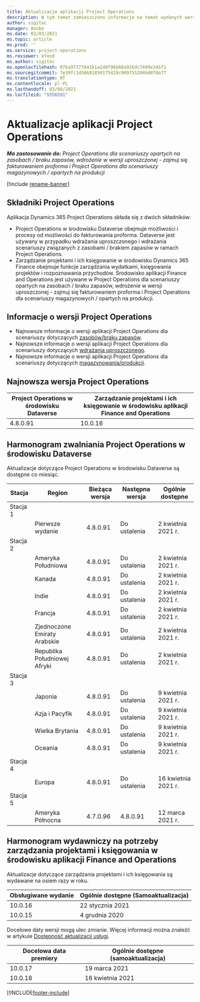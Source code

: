 ```yaml
---
title: Aktualizacje aplikacji Project Operations
description: W tym temat zamieszczono informacje na temat wydanych wersji aplikacji Dynamics 365 Project Operations.
author: sigitac
manager: Annbe
ms.date: 03/03/2021
ms.topic: article
ms.prod: ''
ms.service: project-operations
ms.reviewer: kfend
ms.author: sigitac
ms.openlocfilehash: 07ba97377841b1a2d8f96b60a926dc7499e345f1
ms.sourcegitcommit: 7e39fc1d50681850175428c909755204b08f0a77
ms.translationtype: HT
ms.contentlocale: pl-PL
ms.lasthandoff: 03/08/2021
ms.locfileid: "5556591"
---
```

# <a name="project-operations-updates"></a>Aktualizacje aplikacji Project Operations

_**Ma zastosowanie do:** Project Operations dla scenariuszy opartych na zasobach / braku zapasów, wdrożenie w wersji uproszczonej - zajmuj się fakturowaniem proforma i Project Operations dla scenariuszy magazynowych / opartych na produkcji_

[!include [rename-banner](~/includes/cc-data-platform-banner.md)]

## <a name="project-operations-components"></a>Składniki Project Operations

Aplikacja Dynamics 365 Project Operations składa się z dwóch składników:

- Project Operations w środowisku Dataverse obejmuje możliwości i procesy od możliwości do fakturowania proforma. Dataverse jest używany w przypadku wdrażania uproszczonego i wdrażania scenariuszy związanych z zasobami / brakiem zapasów w ramach Project Operations.
- Zarządzanie projektami i ich księgowanie w środowisku Dynamics 365 Finance obejmuje funkcje zarządzania wydatkami, księgowania projektów i rozpoznawania przychodów. Środowisko aplikacji Finance and Operations jest używane w Project Operations dla scenariuszy opartych na zasobach / braku zapasów, wdrożenie w wersji uproszczonej - zajmuj się fakturowaniem proforma i Project Operations dla scenariuszy magazynowych / opartych na produkcji.

## <a name="project-operations-release-notes"></a>Informacje o wersji Project Operations
- Najnowsze informacje o wersji aplikacji Project Operations dla scenariuszy dotyczących [zasobów/braku zapasów](whats-new-mar-2021-resource-based.md).
- Najnowsze informacje o wersji aplikacji Project Operations dla scenariuszy dotyczących [wdrażania uproszczonego](../pro/whats-new/whats-new-mar-2021-lite.md).
- Najnowsze informacje o wersji aplikacji Project Operations dla scenariuszy dotyczących [magazynowania/produkcji](../prod-pma/whats-new/whats-new-jan-2021-stocked.md).

## <a name="project-operations-latest-version"></a>Najnowsza wersja Project Operations

| Project Operations w środowisku Dataverse | Zarządzanie projektami i ich księgowanie w środowisku aplikacji Finance and Operations |
| --- | --- |
| 4.8.0.91 | 10.0.16 |

## <a name="release-schedule-for-project-operations-on-dataverse-environment"></a>Harmonogram zwalniania Project Operations w środowisku Dataverse

Aktualizacje dotyczące Project Operations w środowisku Dataverse są dostępne co miesiąc. 

| Stacja   | Region        | Bieżąca wersja | Następna wersja | Ogólnie dostępne |
|-----------|---------------|-----------------|--------------|---------------------|
| Stacja 1 |   &nbsp;      |    &nbsp;       | &nbsp;       |      &nbsp;         |
|   &nbsp;  | Pierwsze wydanie |  4.8.0.91       | Do ustalenia     | 2 kwietnia 2021 r.           |
| Stacja 2 |   &nbsp;      |    &nbsp;       | &nbsp;       |      &nbsp;         |
|   &nbsp;  | Ameryka Południowa |  4.8.0.91       | Do ustalenia     | 2 kwietnia 2021 r.           |
|    &nbsp; | Kanada        |  4.8.0.91       | Do ustalenia     | 2 kwietnia 2021 r.           |
|   &nbsp;  | Indie         |  4.8.0.91       | Do ustalenia     | 2 kwietnia 2021 r.           |
|   &nbsp;  | Francja         |  4.8.0.91       | Do ustalenia     | 2 kwietnia 2021 r.           |
|   &nbsp;  | Zjednoczone Emiraty Arabskie         |  4.8.0.91       | Do ustalenia     | 2 kwietnia 2021 r.           |
|   &nbsp;  | Republika Południowej Afryki         |  4.8.0.91       | Do ustalenia     | 2 kwietnia 2021 r.           |
| Stacja 3  |      &nbsp;   |     &nbsp;      |     &nbsp;   |      &nbsp;         |
|   &nbsp;  | Japonia         |  4.8.0.91       | Do ustalenia     | 9 kwietnia 2021 r.           |
|   &nbsp;  | Azja i Pacyfik  |  4.8.0.91       | Do ustalenia     | 9 kwietnia 2021 r.           |
|   &nbsp;  | Wielka Brytania |  4.8.0.91       | Do ustalenia     | 9 kwietnia 2021 r.           |
|   &nbsp;  | Oceania       |  4.8.0.91       | Do ustalenia     | 9 kwietnia 2021 r.           |
| Stacja 4 |     &nbsp;    |     &nbsp;      |     &nbsp;   |      &nbsp;         |
|   &nbsp;  | Europa        |  4.8.0.91       | Do ustalenia     | 16 kwietnia 2021 r.           |
| Stacja 5 |     &nbsp;    |     &nbsp;      |     &nbsp;   |      &nbsp;         |
|   &nbsp;  | Ameryka Północna |  4.7.0.96       | 4.8.0.91     | 12 marca 2021 r.           |

## <a name="release-schedule-for-project-management-and-accounting-in-the-finance-and-operations-apps-environment"></a>Harmonogram wydawniczy na potrzeby zarządzania projektami i księgowania w środowisku aplikacji Finance and Operations

Aktualizacje dotyczące zarządzania projektami i ich księgowania są wydawane na osiem razy w roku.

| Obsługiwane wydanie | Ogólnie dostępne (Samoaktualizacja) |
| --- | --- |
| 10.0.16 | 22 stycznia 2021 |
| 10.0.15 | 4 grudnia 2020 |


Docelowe daty wersji mogą ulec zmianie. Więcej informacji można znaleźć w artykule [Dostępność aktualizacji usługi](https://docs.microsoft.com/dynamics365/fin-ops-core/fin-ops/get-started/public-preview-releases?toc=/dynamics365/finance/toc.json).

| Docelowa data premiery | Ogólnie dostępne (samoaktualizacja) |
| --- | --- |
| 10.0.17 | 19 marca 2021 |
| 10.0.18 | 16 kwietnia 2021 |


[!INCLUDE[footer-include](../includes/footer-banner.md)]
